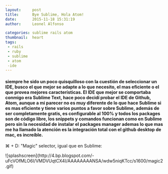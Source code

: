 ```yaml
---
layout:     post
title:      Bye Sublime, Hola Atom!
date:       2015-11-18 15:31:19
author:     Leonel Alfonso

categories: sublime rails atom
thumbnail:  heart
tags:
 - rails
 - ruby
 - sublime
 - atom
 -ide
---
```

<p align="justify">
<h4>
siempre he sido un poco quisquilloso con la cuestión de seleccionar un IDE, busco el que mejor se adapte a lo que necesito, el mas eficiente o el que provea mejores características. El IDE que mejor se comportaba conmigo era Sublime Text, hace poco decidí probar el IDE de Github, Atom, aunque a mi parecer no es muy diferente de lo que hace Sublime si es mas eficiente y tiene varios puntos a favor sobre Sublime, además de ser completamente gratis, es configurable al 100% y todos los packages son de código libre, los snippets y comandos funcionan como en Sublime pero sin la necesidad de instalar el packages manager ademas lo que mas me ha llamado la atención es la integración total con el github desktop de mac, es increíble.
</h4>
⌘ + D: "Magic" selector, igual que en Sublime:</p>
![splashscreen](http://4.bp.blogspot.com/-uFcVOfMLO6I/VMDVUqtCX4I/AAAAAAAANSA/wdw5niqKTcc/s1600/magic2.gif)
